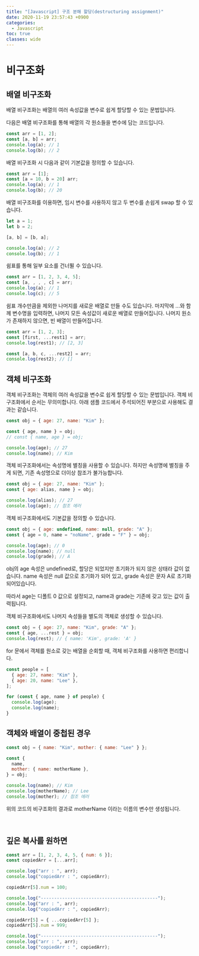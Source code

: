 ```yaml
---
title: "[Javascript] 구조 분해 할당(destructuring assignment)"
date: 2020-11-19 23:57:43 +0900
categories:
  - Javascript
toc: true
classes: wide
---
```


# 비구조화

## 배열 비구조화

배열 비구조화는 배열의 여러 속성값을 변수로 쉽게 할당할 수 있는 문법입니다.

다음은 배열 비구조화를 통해 배열의 각 원소들을 변수에 담는 코드입니다.

```jsx
const arr = [1, 2];
const [a, b] = arr;
console.log(a); // 1
console.log(b); // 2
```

배열 비구조화 시 다음과 같이 기본값을 정의할 수 있습니다.

```jsx
const arr = [1];
const [a = 10, b = 20] arr;
console.log(a); // 1
console.log(b); // 20
```

배열 비구조화를 이용하면, 임시 변수를 사용하지 않고 두 변수를 손쉽게 swap 할 수 있습니다.

```jsx
let a = 1;
let b = 2;

[a, b] = [b, a];

console.log(a); // 2
console.log(b); // 1
```

쉼표를 통해 일부 요소를 건너뛸 수 있습니다.

```jsx
const arr = [1, 2, 3, 4, 5];
const [a, , , , c] = arr;
console.log(a); // 1
console.log(c); // 5
```

쉼표 개수만큼을 제외한 나머지를 새로운 배열로 만들 수도 있습니다. 마지막에 ...와 함께 변수명을 입력하면, 나머지 모든 속성값이 새로운 배열로 만들어집니다. 나머지 원소가 존재하지 않으면, 빈 배열이 만들어집니다.

```jsx
const arr = [1, 2, 3];
const [first, ...rest1] = arr;
console.log(rest1); // [2, 3]

const [a, b, c, ...rest2] = arr;
console.log(rest2); // []
```

## 객체 비구조화

객체 비구조화는 객체의 여러 속성값을 변수로 쉽게 할당할 수 있는 문법입니다. 객체 비구조화에서 순서는 무의미합니다. 아래 샘플 코드에서 주석되어진 부분으로 사용해도 결과는 같습니다.

```jsx
const obj = { age: 27, name: "Kim" };

const { age, name } = obj;
// const { name, age } = obj;

console.log(age); // 27
console.log(name); // Kim
```

객체 비구조화에서는 속성명에 별칭을 사용할 수 있습니다. 하지만 속성명에 별칭을 주게 되면, 기존 속성명으로 더이상 참조가 불가능합니다.

```jsx
const obj = { age: 27, name: "Kim" };
const { age: alias, name } = obj;

console.log(alias); // 27
console.log(age); // 참조 에러
```

객체 비구조화에서도 기본값을 정의할 수 있습니다.

```jsx
const obj = { age: undefined, name: null, grade: "A" };
const { age = 0, name = "noName", grade = "F" } = obj;

console.log(age); // 0
console.log(name); // null
console.log(grade); // A
```

obj의 age 속성은 undefined로, 할당은 되었지만 초기화가 되지 않은 상태라 값이 없습니다. name 속성은 null 값으로 초기화가 되어 있고, grade 속성은 문자 A로 초기화 되어있습니다.

따라서 age는 디폴트 0 값으로 설정되고, name과 grade는 기존에 갖고 있는 값이 출력됩니다.

객체 비구조화에서도 나머지 속성들을 별도의 객체로 생성할 수 있습니다.

```jsx
const obj = { age: 27, name: "Kim", grade: "A" };
const { age, ...rest } = obj;
console.log(rest); // { name: 'Kim', grade: 'A' }
```

for 문에서 객체를 원소로 갖는 배열을 순회할 때, 객체 비구조화를 사용하면 편리합니다.

```jsx
const people = [
  { age: 27, name: "Kim" },
  { age: 20, name: "Lee" },
];

for (const { age, name } of people) {
  console.log(age);
  console.log(name);
}
```

## 객체와 배열이 중첩된 경우

```jsx
const obj = { name: "Kim", mother: { name: "Lee" } };

const {
  name,
  mother: { name: motherName },
} = obj;

console.log(name); // Kim
console.log(motherName); // Lee
console.log(mother); // 참조 에러
```

위의 코드의 비구조화의 결과로 motherName 이라는 이름의 변수만 생성됩니다.

<br>

## 깊은 복사를 원하면

```jsx
const arr = [1, 2, 3, 4, 5, { num: 6 }];
const copiedArr = [...arr];

console.log("arr : ", arr);
console.log("copiedArr : ", copiedArr);

copiedArr[5].num = 100;

console.log("--------------------------------------------");
console.log("arr : ", arr);
console.log("copiedArr : ", copiedArr);

copiedArr[5] = { ...copiedArr[5] };
copiedArr[5].num = 999;

console.log("--------------------------------------------");
console.log("arr : ", arr);
console.log("copiedArr : ", copiedArr);
```
